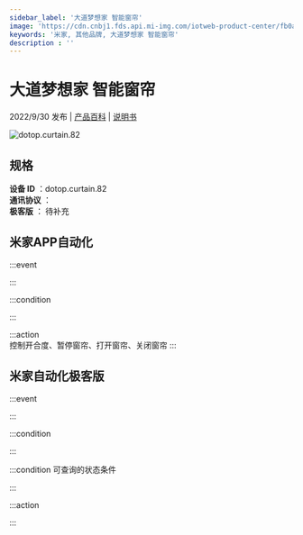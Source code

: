 ```yaml
---
sidebar_label: '大道梦想家 智能窗帘'
image: 'https://cdn.cnbj1.fds.api.mi-img.com/iotweb-product-center/fb0a54c723a9be76e05659689c1a48b8_1661409767778.png?GalaxyAccessKeyId=AKVGLQWBOVIRQ3XLEW&Expires=9223372036854775807&Signature=oq04rSizfn3GksnuMLE157a5zYE='
keywords: '米家, 其他品牌, 大道梦想家 智能窗帘'
description : ''
---
```

# 大道梦想家 智能窗帘

2022/9/30 发布 | [产品百科](https://home.mi.com/webapp/content/baike/product/index.html?model=dotop.curtain.82/) | [说明书](https://home.mi.com/views/introduction.html?model=dotop.curtain.82&region=cn)

![dotop.curtain.82](https://cdn.cnbj1.fds.api.mi-img.com/iotweb-product-center/fb0a54c723a9be76e05659689c1a48b8_1661409767778.png?GalaxyAccessKeyId=AKVGLQWBOVIRQ3XLEW&Expires=9223372036854775807&Signature=oq04rSizfn3GksnuMLE157a5zYE=)

## 规格  
> 
**设备 ID** ：dotop.curtain.82  
**通讯协议** ：  
**极客版**  ： 待补充 


## 米家APP自动化  

:::event  

:::

:::condition  

:::

:::action   
控制开合度、暂停窗帘、打开窗帘、关闭窗帘
:::

## 米家自动化极客版  

:::event  

:::

:::condition  

:::

:::condition 可查询的状态条件  

:::

:::action  

:::

        
